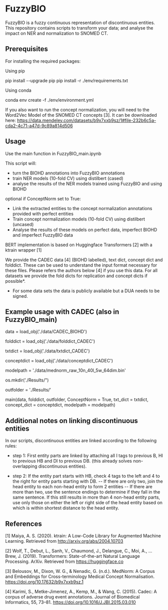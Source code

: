 # FuzzyBIO
FuzzyBIO is a fuzzy continuous representation of discontinuous entities. This repository contains scripts to transform your data; and analyse the impact on NER and normalization to SNOMED CT.

## Prerequisites 

For installing the required packages:

Using pip 

pip install --upgrade pip pip install -r ./env/requirements.txt

Using conda 

conda env create -f ./env/environment.yml

If you also want to run the concept normalization, you will need to the Word2Vec Model of the SNOMED CT concepts [3]. It can be downloaded here:
https://data.mendeley.com/datasets/b9x7xxb9sz/1#file-232b6c5a-cda2-4c71-a47d-9c89a814d506


## Usage

Use the main function in FuzzyBIO_main.ipynb 

This script will: 

- turn the BIOHD annotations into FuzzyBIO annotations
- train NER models (10-fold CV) using distilbert (cased)
- analyse the results of the NER models trained using FuzzyBIO and using BIOHD

optional if ConceptNorm set to True:
- Link the extracted entities to the concept normalization annotations provided with perfect entities 
- Train concept normalization models (10-fold CV) using distilbert (uncased)
- Analyse the results of these models on perfect data, imperfect BIOHD and imperfect FuzzyBIO data 

BERT implementation is based on Huggingface Transformers [2] with a ktrain wrapper [1]

We provide the CADEC data [4] (BIOHD labelled), text dict, concept dict and folddict. These can be used to understand the input format necessary for these files. Please refers the authors below [4] if you use this data. For all datasets we provide the fold dicts for replication and concept dicts if possible*. 

* For some data sets the data is publicly available but a DUA needs to be signed. 

## Example usage with CADEC (also in FuzzyBIO_main)

data = load_obj('./data/CADEC_BIOHD')

folddict = load_obj('./data/folddict_CADEC')

txtdict = load_obj('./data/txtdict_CADEC')

conceptdict = load_obj('./data/conceptdict_CADEC')

modelpath = './data/mednorm_raw_10n_40l_5w_64dim.bin'

os.mkdir('./Results/") 

outfolder = './Results/'

main(data, folddict, outfolder, ConceptNorm = True, txt_dict = txtdict, concept_dict = conceptdict, modelpath = modelpath)

## Additional notes on linking discontinuous entities 

In our scripts, discontinuous entities are linked according to the following rules: 

- step 1: First entity parts are linked by attaching all I tags to previous B, HI to previous HB and DI to previous DB. (this already solves non-overlapping discontinuous entities). 

- step 2: If the entity part starts with HB, check 4 tags to the left and 4 to the right for entity parts starting with DB. 
-- If there are only two, join the head entity to each non-head entity to form 2 entities
-- If there are more than two, use the sentence endings to determine if they fall in the same sentence. If this still results in more than 4 non-head entity parts, use only those on either the left or right side of the head entity based on which is within shortest distance to the head entity. 

## References 

[1] Maiya, A. S. (2020). ktrain: A Low-Code Library for Augmented Machine Learning. Retrieved from http://arxiv.org/abs/2004.10703

[2] Wolf, T., Debut, L., Sanh, V., Chaumond, J., Delangue, C., Moi, A., … Brew, J. (2019). Transformers: State-of-the-art Natural Language Processing. ArXiv. Retrieved from https://huggingface.co

[3] Belousov, M., Dixon, W. G., & Nenadic, G. (n.d.). MedNorm: A Corpus and Embeddings for Cross-terminology Medical Concept Normalisation. https://doi.org/10.17632/b9x7xxb9sz.1

[4] Karimi, S., Metke-Jimenez, A., Kemp, M., & Wang, C. (2015). Cadec: A corpus of adverse drug event annotations. Journal of Biomedical Informatics, 55, 73–81. https://doi.org/10.1016/J.JBI.2015.03.010
